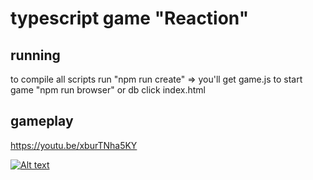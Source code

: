# typescript game "Reaction"
## running
to compile all scripts run "npm run create"  => you'll get game.js
to start game "npm run browser" or db click index.html

## gameplay
https://youtu.be/xburTNha5KY

[![Alt text](https://img.youtube.com/vi/xburTNha5KY/0.jpg)](https://www.youtube.com/watch?v=xburTNha5KY)
